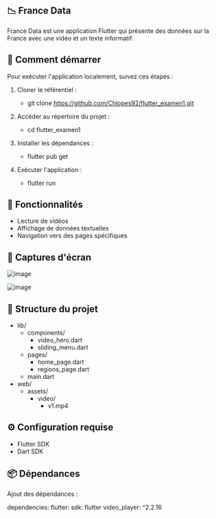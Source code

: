 ## 📉 France Data

France Data est une application Flutter qui présente des données sur la France avec une vidéo et un texte informatif.

## 🚀 Comment démarrer

Pour exécuter l'application localement, suivez ces étapes :

1. Cloner le référentiel :
   - git clone https://github.com/Chlopes92/flutter_examen1.git

2. Accéder au répertoire du projet :
    - cd flutter_examen1

3. Installer les dépendances :
    - flutter pub get

4. Exécuter l'application :
    - flutter run

## 🎯 Fonctionnalités

- Lecture de vidéos 
- Affichage de données textuelles
- Navigation vers des pages spécifiques 

## 📸 Captures d'écran


![image](https://github.com/Chlopes92/flutter_examen1/assets/118167199/24132724-a31f-4b17-b5c0-87f6768603a6)


![image](https://github.com/Chlopes92/flutter_examen1/assets/118167199/cc38900f-72a3-4ce5-a71d-2f5c620502eb)


## 🧩 Structure du projet

- lib/
  - components/
    - video_hero.dart
    - sliding_menu.dart
  - pages/
    - home_page.dart
    - regions_page.dart
  - main.dart
- web/
  - assets/
    - video/
      - v1.mp4

## ⚙️ Configuration requise

- Flutter SDK
- Dart SDK

## 📦 Dépendances

Ajout des dépendances :

dependencies:
   flutter:
      sdk: flutter
   video_player: ^2.2.16

